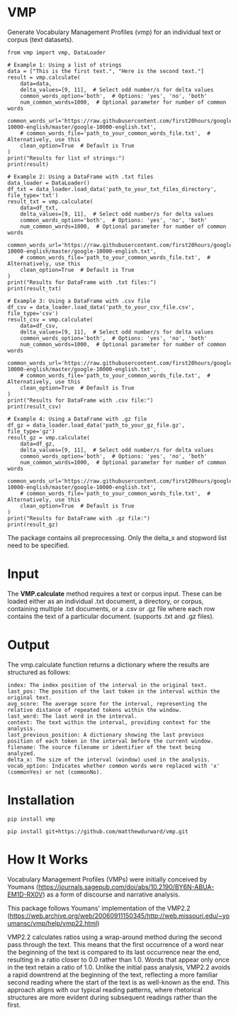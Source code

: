 # VMP

Generate Vocabulary Management Profiles (vmp) for an individual text or corpus (text datasets). 

    from vmp import vmp, DataLoader
    
    # Example 1: Using a list of strings
    data = ["This is the first text.", "Here is the second text."]
    result = vmp.calculate(
        data=data,
        delta_values=[9, 11],  # Select odd number/s for delta values
        common_words_option='both',  # Options: 'yes', 'no', 'both'
        num_common_words=1000,  # Optional parameter for number of common words
        common_words_url='https://raw.githubusercontent.com/first20hours/google-10000-english/master/google-10000-english.txt',
        # common_words_file='path_to_your_common_words_file.txt',  # Alternatively, use this
        clean_option=True  # Default is True
    )
    print("Results for list of strings:")
    print(result)

    # Example 2: Using a DataFrame with .txt files
    data_loader = DataLoader()
    df_txt = data_loader.load_data('path_to_your_txt_files_directory', file_type='txt')
    result_txt = vmp.calculate(
        data=df_txt,
        delta_values=[9, 11],  # Select odd number/s for delta values
        common_words_option='both',  # Options: 'yes', 'no', 'both'
        num_common_words=1000,  # Optional parameter for number of common words
        common_words_url='https://raw.githubusercontent.com/first20hours/google-10000-english/master/google-10000-english.txt',
        # common_words_file='path_to_your_common_words_file.txt',  # Alternatively, use this
        clean_option=True  # Default is True
    )
    print("Results for DataFrame with .txt files:")
    print(result_txt)

    # Example 3: Using a DataFrame with .csv file
    df_csv = data_loader.load_data('path_to_your_csv_file.csv', file_type='csv')
    result_csv = vmp.calculate(
        data=df_csv,
        delta_values=[9, 11],  # Select odd number/s for delta values
        common_words_option='both',  # Options: 'yes', 'no', 'both'
        num_common_words=1000,  # Optional parameter for number of common words
        common_words_url='https://raw.githubusercontent.com/first20hours/google-10000-english/master/google-10000-english.txt',
        # common_words_file='path_to_your_common_words_file.txt',  # Alternatively, use this
        clean_option=True  # Default is True
    )
    print("Results for DataFrame with .csv file:")
    print(result_csv)

    # Example 4: Using a DataFrame with .gz file
    df_gz = data_loader.load_data('path_to_your_gz_file.gz', file_type='gz')
    result_gz = vmp.calculate(
        data=df_gz,
        delta_values=[9, 11],  # Select odd number/s for delta values
        common_words_option='both',  # Options: 'yes', 'no', 'both'
        num_common_words=1000,  # Optional parameter for number of common words
        common_words_url='https://raw.githubusercontent.com/first20hours/google-10000-english/master/google-10000-english.txt',
        # common_words_file='path_to_your_common_words_file.txt',  # Alternatively, use this
        clean_option=True  # Default is True
    )
    print("Results for DataFrame with .gz file:")
    print(result_gz)


The package contains all preprocessing. Only the delta_x and stopword list need to be specified.

# Input

The **VMP.calculate** method requires a text or corpus input. These can be loaded either as an individual .txt document, a directory, or corpus, containing multiple .txt documents, or a .csv or .gz file where each row contains the text of a particular document. (supports .txt and .gz files).

# Output

The vmp.calculate function returns a dictionary where the results are structured as follows:

    index: The index position of the interval in the original text.
    last_pos: The position of the last token in the interval within the original text.
    avg_score: The average score for the interval, representing the relative distance of repeated tokens within the window.
    last_word: The last word in the interval.
    context: The text within the interval, providing context for the analysis.
    last_previous_position: A dictionary showing the last previous position of each token in the interval before the current window.
    filename: The source filename or identifier of the text being analyzed.
    delta_x: The size of the interval (window) used in the analysis.
    vocab_option: Indicates whether common words were replaced with 'x' (commonYes) or not (commonNo).

# Installation

    pip install vmp

    pip install git+https://github.com/matthewdurward/vmp.git
    
# How It Works

Vocabulary Management Profiles (VMPs) were initially conceived by Youmans (https://journals.sagepub.com/doi/abs/10.2190/BY6N-ABUA-EM1D-RX0V) as a form of discourse and narrative analysis. 

This package follows Youmans' implementation of the VMP2.2 (https://web.archive.org/web/20060911150345/http://web.missouri.edu/~youmansc/vmp/help/vmp22.html)

VMP2.2 calculates ratios using a wrap-around method during the second pass through the text. This means that the first occurrence of a word near the beginning of the text is compared to its last occurrence near the end, resulting in a ratio closer to 0.0 rather than 1.0. Words that appear only once in the text retain a ratio of 1.0. Unlike the initial pass analysis, VMP2.2 avoids a rapid downtrend at the beginning of the text, reflecting a more familiar second reading where the start of the text is as well-known as the end. This approach aligns with our typical reading patterns, where rhetorical structures are more evident during subsequent readings rather than the first.

